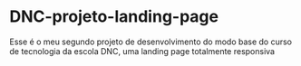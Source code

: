 # DNC-projeto-landing-page
Esse é o meu segundo projeto de desenvolvimento do modo base do curso de tecnologia da escola DNC, uma landing page totalmente responsiva 
